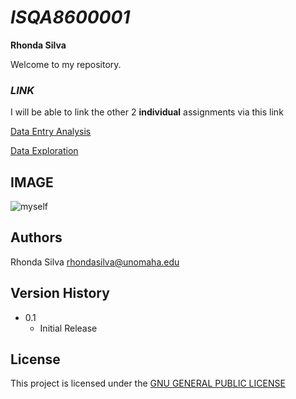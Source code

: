 # _ISQA8600001_

 **Rhonda Silva**
 
Welcome to my repository.

### _LINK_

I will be able to link the other 2 **individual** assignments via this link

[Data Entry Analysis](http://placeholder.com)

 [Data Exploration](http://placeholder.com)

## **IMAGE** 

![myself](https://scontent-ort2-1.xx.fbcdn.net/v/t1.18169-9/13346702_1287358184624963_2069032134499781918_n.jpg?_nc_cat=101&ccb=1-5&_nc_sid=8bfeb9&_nc_ohc=-qrT2KEzvckAX-kqkOB&tn=qD1w_04MrmqFzRY5&_nc_ht=scontent-ort2-1.xx&oh=5183a614b25dfd31cdfc85b79239e6f0&oe=61672D4C)
 


## Authors

Rhonda Silva rhondasilva@unomaha.edu


## Version History

* 0.1
    * Initial Release

## License

This project is licensed under the [GNU GENERAL PUBLIC LICENSE](https://www.gnu.org/licenses/old-licenses/gpl-2.0.en.html)
